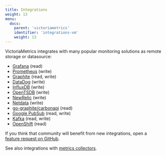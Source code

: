 ```yaml
---
title: Integrations
weight: 13
menu:
  docs:
    parent: 'victoriametrics'
    identifier: 'integrations-vm'
    weight: 13
---
```


VictoriaMetrics integrates with many popular monitoring solutions as remote storage or datasource:

* [Grafana](https://docs.victoriametrics.com/victoriametrics/integrations/grafana/) (read)
* [Prometheus](https://docs.victoriametrics.com/victoriametrics/integrations/prometheus/) (write)
* [Graphite](https://docs.victoriametrics.com/victoriametrics/integrations/graphite/) (read, write)
* [DataDog](https://docs.victoriametrics.com/victoriametrics/integrations/datadog/) (write)
* [InfluxDB](https://docs.victoriametrics.com/victoriametrics/integrations/influxdb/) (write)
* [OpenTSDB](https://docs.victoriametrics.com/victoriametrics/integrations/opentsdb/) (write)
* [NewRelic](https://docs.victoriametrics.com/victoriametrics/integrations/newrelic/) (write)
* [Netdata](https://victoriametrics.com/blog/using-victoriametrics-and-netdata/) (write)
* [go-graphite/carbonapi](https://github.com/go-graphite/carbonapi/blob/main/cmd/carbonapi/carbonapi.example.victoriametrics.yaml) (read)
* [Google PubSub](https://docs.victoriametrics.com/victoriametrics/integrations/pubsub/) (read, write)
* [Kafka](https://docs.victoriametrics.com/victoriametrics/integrations/kafka/) (read, write)
* [OpenShift](https://docs.victoriametrics.com/victoriametrics/integrations/openshift/) (read)

If you think that community will benefit from new integrations, open a [feature request on GitHub](https://github.com/VictoriaMetrics/VictoriaMetrics/issues).

See also integrations with [metrics collectors](https://docs.victoriametrics.com/victoriametrics/data-ingestion/).
